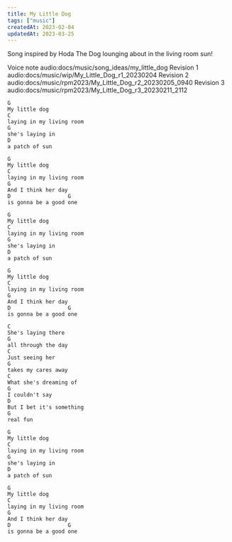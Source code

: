 ```yaml
---
title: My Little Dog
tags: ["music"]
createdAt: 2023-02-04
updatedAt: 2023-03-25
---
```


Song inspired by Hoda The Dog lounging about in the living room sun!

Voice note audio:docs/music/song_ideas/my_little_dog
Revision 1 audio:docs/music/wip/My_Little_Dog_r1_20230204
Revision 2 audio:docs/music/rpm2023/My_Little_Dog_r2_20230205_0940
Revision 3 audio:docs/music/rpm2023/My_Little_Dog_r3_20230211_2112


```
G
My little dog
C
laying in my living room
G
she's laying in
D
a patch of sun

G
My little dog
C
laying in my living room
G
And I think her day
D                  G
is gonna be a good one

G
My little dog
C
laying in my living room
G
she's laying in
D
a patch of sun

G
My little dog
C
laying in my living room
G
And I think her day
D                  G
is gonna be a good one

C
She's laying there
G
all through the day
C
Just seeing her
G
takes my cares away
C
What she's dreaming of
G
I couldn't say
D
But I bet it's something
G
real fun

G
My little dog
C
laying in my living room
G
she's laying in
D
a patch of sun

G
My little dog
C
laying in my living room
G
And I think her day
D                  G
is gonna be a good one
```

